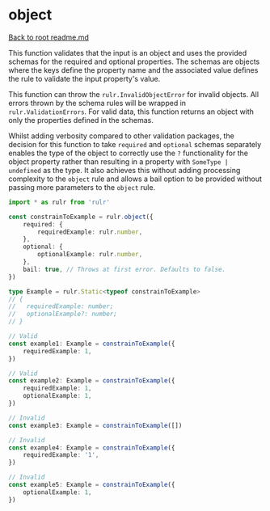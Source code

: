 # object

[Back to root readme.md](../../../readme.md)

This function validates that the input is an object and uses the provided schemas for the required and optional properties. The schemas are objects where the keys define the property name and the associated value defines the rule to validate the input property's value.

This function can throw the `rulr.InvalidObjectError` for invalid objects. All errors thrown by the schema rules will be wrapped in `rulr.ValidationErrors`. For valid data, this function returns an object with only the properties defined in the schemas.

Whilst adding verbosity compared to other validation packages, the decision for this function to take `required` and `optional` schemas separately enables the type of the object to correctly use the `?` functionality for the object property rather than resulting in a property with `SomeType | undefined` as the type. It also achieves this without adding processing complexity to the `object` rule and allows a bail option to be provided without passing more parameters to the `object` rule.

```ts
import * as rulr from 'rulr'

const constrainToExample = rulr.object({
	required: {
		requiredExample: rulr.number,
	},
	optional: {
		optionalExample: rulr.number,
	},
	bail: true, // Throws at first error. Defaults to false.
})

type Example = rulr.Static<typeof constrainToExample>
// {
//   requiredExample: number;
//   optionalExample?: number;
// }

// Valid
const example1: Example = constrainToExample({
	requiredExample: 1,
})

// Valid
const example2: Example = constrainToExample({
	requiredExample: 1,
	optionalExample: 1,
})

// Invalid
const example3: Example = constrainToExample([])

// Invalid
const example4: Example = constrainToExample({
	requiredExample: '1',
})

// Invalid
const example5: Example = constrainToExample({
	optionalExample: 1,
})
```
